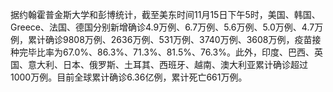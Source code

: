 据约翰霍普金斯大学和彭博统计，截至美东时间11月15日下午5时，美国、韩国、Greece、法国、德国分别新增确诊4.9万例、6.7万例、5.6万例、5.0万例、4.7万例，累计确诊9808万例、2636万例、531万例、3740万例、3608万例，疫苗接种完毕比率为67.0%、86.3%、71.3%、81.5%、76.3%。此外，印度、巴西、英国、意大利、日本、俄罗斯、土耳其、西班牙、越南、澳大利亚累计确诊超过1000万例。目前全球累计确诊6.36亿例，累计死亡661万例。